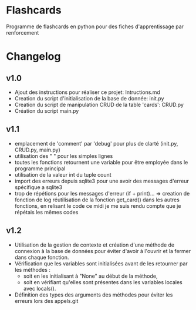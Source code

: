 # Flashcards
Programme de flashcards en python pour des fiches d'apprentissage par renforcement

# Changelog

## v1.0
- Ajout des instructions pour réaliser ce projet: Intructions.md
- Creation du script d'initialisation de la base de donnée: init.py 
- Creation du script de manipulation CRUD de la table 'cards': CRUD.py
- Création du script main.py 

## v1.1
- emplacement de 'comment' par 'debug' pour plus de clarté (init.py, CRUD.py, main.py)
- utilisation des " " pour les simples lignes
- toutes les fonctions retournent une variable pour être employée dans le programme principal
- utilisation de la valeur int du tuple count
- import des erreurs depuis sqlite3 pour une avoir des messages d'erreur spécifique a sqlite3
- trop de répétions pour les messages d'erreur (if + print)... => creation de fonction de log
réutilisation de la fonction get_card() dans les autres fonctions, en relisant le code ce midi je me suis rendu compte que je répétais les mêmes codes

## v1.2
- Utilisation de la gestion de contexte et création d'une méthode de connexion à la base de données pour éviter d'avoir à l'ouvrir et la fermer dans chaque fonction.
- Vérification que les variables sont initialisées avant de les retourner par les méthodes :
  - soit en les initialisant à "None" au début de la méthode,
  - soit en vérifiant qu'elles sont présentes dans les variables locales avec locals().
- Définition des types des arguments des méthodes pour éviter les erreurs lors des appels.git